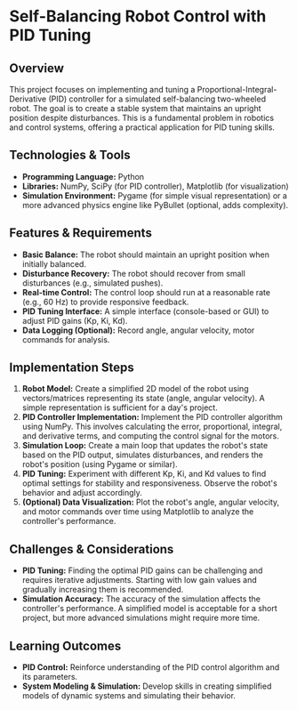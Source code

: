 # Self-Balancing Robot Control with PID Tuning

## Overview

This project focuses on implementing and tuning a Proportional-Integral-Derivative (PID) controller for a simulated self-balancing two-wheeled robot.  The goal is to create a stable system that maintains an upright position despite disturbances. This is a fundamental problem in robotics and control systems, offering a practical application for PID tuning skills.

## Technologies & Tools

- **Programming Language:** Python
- **Libraries:** NumPy, SciPy (for PID controller), Matplotlib (for visualization)
- **Simulation Environment:**  Pygame (for simple visual representation) or a more advanced physics engine like PyBullet (optional, adds complexity).


## Features & Requirements

- **Basic Balance:** The robot should maintain an upright position when initially balanced.
- **Disturbance Recovery:** The robot should recover from small disturbances (e.g., simulated pushes).
- **Real-time Control:** The control loop should run at a reasonable rate (e.g., 60 Hz) to provide responsive feedback.
- **PID Tuning Interface:**  A simple interface (console-based or GUI) to adjust PID gains (Kp, Ki, Kd).
- **Data Logging (Optional):** Record angle, angular velocity, motor commands for analysis.


## Implementation Steps

1. **Robot Model:** Create a simplified 2D model of the robot using vectors/matrices representing its state (angle, angular velocity).  A simple representation is sufficient for a day's project.
2. **PID Controller Implementation:** Implement the PID controller algorithm using NumPy. This involves calculating the error, proportional, integral, and derivative terms, and computing the control signal for the motors.
3. **Simulation Loop:** Create a main loop that updates the robot's state based on the PID output, simulates disturbances, and renders the robot's position (using Pygame or similar).
4. **PID Tuning:** Experiment with different Kp, Ki, and Kd values to find optimal settings for stability and responsiveness.  Observe the robot's behavior and adjust accordingly.
5. **(Optional) Data Visualization:** Plot the robot's angle, angular velocity, and motor commands over time using Matplotlib to analyze the controller's performance.


## Challenges & Considerations

- **PID Tuning:** Finding the optimal PID gains can be challenging and requires iterative adjustments. Starting with low gain values and gradually increasing them is recommended.
- **Simulation Accuracy:** The accuracy of the simulation affects the controller's performance.  A simplified model is acceptable for a short project, but more advanced simulations might require more time.

## Learning Outcomes

- **PID Control:**  Reinforce understanding of the PID control algorithm and its parameters.
- **System Modeling & Simulation:** Develop skills in creating simplified models of dynamic systems and simulating their behavior.

